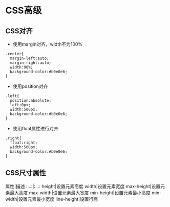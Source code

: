 # CSS高级
## CSS对齐
- 使用margin对齐，width不为100%
```
.center{
  margin-left:auto;
  margin-right:auto;
  width:90%;
  background-color:#b0e0e6;
}
```
- 使用position对齐
```
.left{
  position:absolute;
  left:0px;
  width:500px;
  background-color:#b0e0e6;
}
```
- 使用float属性进行对齐
```
.right{
  float:right;
  width:500px;
  background-color:#b0e0e6;
}
```
## CSS尺寸属性
属性|描述
:...:|:...:
height|设置元素高度
width|设置元素宽度
max-height|设置元素最大高度
max-width|设置元素最大宽度
min-height|设置元素最小高度
min-width|设置元素最小宽度
line-height|设置行高
